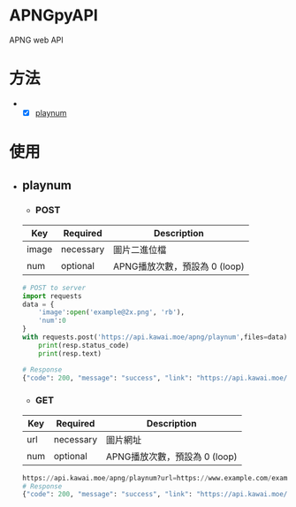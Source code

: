# APNGpyAPI
APNG web API

# 方法
* - [x] [playnum](#playnum)

# 使用
* ## playnum 
  * ### POST  
  
  Key | Required | Description
  ----|---- | ---
  image|necessary | 圖片二進位檔
  num|optional |  APNG播放次數，預設為 0 (loop)
  ```python
  # POST to server
  import requests
  data = {
      'image':open('example@2x.png', 'rb'),
      'num':0
  }
  with requests.post('https://api.kawai.moe/apng/playnum',files=data) as resp:
      print(resp.status_code)
      print(resp.text)

  # Response
  {"code": 200, "message": "success", "link": "https://api.kawai.moe/apng/i/kZyi48.png"}
  ```
  * ### GET
  
  Key | Required | Description
  ----|---- | ---
  url|necessary | 圖片網址
  num|optional |  APNG播放次數，預設為 0 (loop)
  ```python
  https://api.kawai.moe/apng/playnum?url=https://www.example.com/example.png&num=3
  # Response
  {"code": 200, "message": "success", "link": "https://api.kawai.moe/apng/i/kZyi48.png"}
  ```

